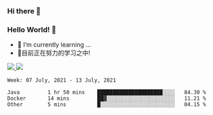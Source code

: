 ### Hi there 👋
### Hello World! 🙌

- 🌱 I’m currently learning ...
- 📖目前正在努力的学习之中!

<a href="https://github.com/anuraghazra/github-readme-stats">
  <img src="https://github-readme-stats.vercel.app/api?username=keyboardWithDream&show_icons=true&repo=github-readme-stats" />
</a>
<a href="https://github.com/anuraghazra/convoychat">
  <img src="https://github-readme-stats.vercel.app/api/top-langs/?username=keyboardWithDream&layout=compact&repo=convoychat" />
</a>



<!--START_SECTION:waka-->
```text
Week: 07 July, 2021 - 13 July, 2021

Java         1 hr 50 mins    █████████████████████░░░░   84.30 % 
Docker       14 mins         ██▓░░░░░░░░░░░░░░░░░░░░░░   11.21 % 
Other        5 mins          █░░░░░░░░░░░░░░░░░░░░░░░░   04.15 % 
```
<!--END_SECTION:waka-->
